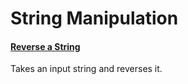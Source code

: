 # String Manipulation 

#### [Reverse a String](https://github.com/karanbirrandhawa/Project/blob/master/Strings%20and%20Logic/reverseString.go)

Takes an input string and reverses it.